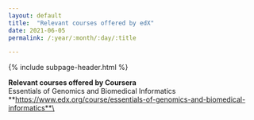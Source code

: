 ```yaml
---
layout: default
title:  "Relevant courses offered by edX"
date: 2021-06-05
permalink: /:year/:month/:day/:title

---
```


{% include subpage-header.html %}

**Relevant courses offered by Coursera**\
Essentials of Genomics and Biomedical Informatics 
**https://www.edx.org/course/essentials-of-genomics-and-biomedical-informatics**\


